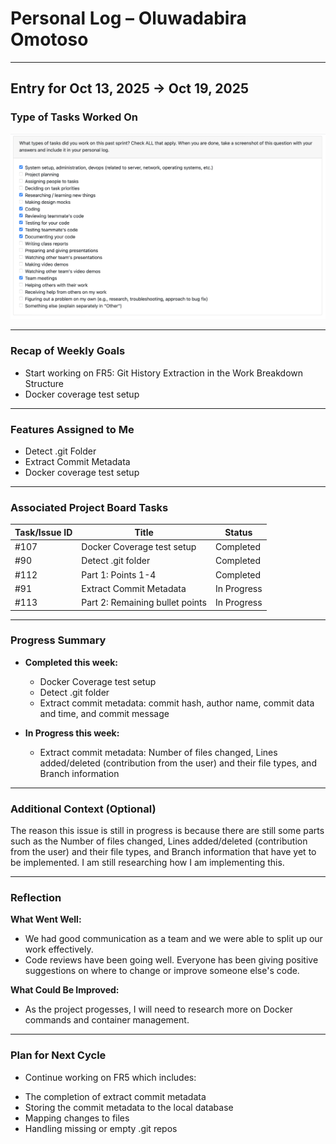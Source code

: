 # Personal Log – Oluwadabira Omotoso

---

## Entry for Oct 13, 2025 → Oct 19, 2025

### Type of Tasks Worked On
![Personal Log](../../../screenshots/Week%207%20Personal%20Log-%20Oluwadabira.png)

---

### Recap of Weekly Goals
- Start working on FR5: Git History Extraction in the Work Breakdown Structure
- Docker coverage test setup

---

### Features Assigned to Me
- Detect .git Folder
- Extract Commit Metadata
- Docker coverage test setup

---

### Associated Project Board Tasks
| Task/Issue ID | Title       | Status     |
|---------------|-------------|------------|
| #107        | Docker Coverage test setup | Completed  |
| #90       | Detect .git folder | Completed  |
| #112        | Part 1: Points 1-4 | Completed  |
| #91        | Extract Commit Metadata | In Progress  |
| #113        | Part 2: Remaining bullet points | In Progress  |

---

### Progress Summary
- **Completed this week:**  
  - Docker Coverage test setup
  - Detect .git folder
  - Extract commit metadata: commit hash, author name, commit data and time, and commit message

- **In Progress this week:**  
  - Extract commit metadata: Number of files changed, Lines added/deleted (contribution from the user) and their file types, and Branch information

---

### Additional Context (Optional)

The reason this issue is still in progress is because there are still some parts such as the Number of files changed, Lines added/deleted (contribution from the user) and their file types, and Branch information that have yet to be implemented. I am still researching how I am implementing this.

---

### Reflection
**What Went Well:**
* We had good communication as a team and we were able to split up our work effectively.
* Code reviews have been going well. Everyone has been giving positive suggestions on where to change or improve someone else's code.

**What Could Be Improved:**
* As the project progesses, I will need to research more on Docker commands and container management.
---

### Plan for Next Cycle
* Continue working on FR5 which includes:
- The completion of extract commit metadata
- Storing the commit metadata to the local database
- Mapping changes to files
- Handling missing or empty .git repos 